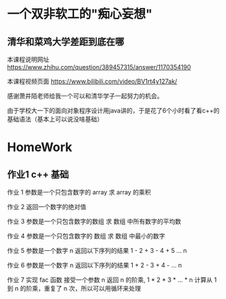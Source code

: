 # 一个双非软工的"痴心妄想"

## 清华和菜鸡大学差距到底在哪

本课程说明网址
https://www.zhihu.com/question/389457315/answer/1170354190

本课程视频页面
https://www.bilibili.com/video/BV1rt4y127ak/

感谢萧井陌老师给我一个可以和清华学子一起努力的机会。

由于学校大一下的面向对象程序设计用java讲的，于是花了6个小时看了看c++的基础语法（基本上可以说没啥基础）

# HomeWork

## 作业1 c++ 基础

作业 1
参数是一个只包含数字的 array
求 array 的乘积

作业 2
返回一个数字的绝对值

作业 3
参数是一个只包含数字的数组
求 数组 中所有数字的平均数

作业 4
参数是一个只包含数字的 数组
求 数组 中最小的数字

作业 5
参数是一个数字 n
返回以下序列的结果
1 - 2 + 3 - 4 + 5 ... n

作业 6
参数是一个数字 n
返回以下序列的结果
1 + 2 - 3 + 4 - ... n

作业 7
实现 fac 函数
接受一个参数 n
返回 n 的阶乘, 1 * 2 * 3 * ... * n
计算从 1 到 n 的阶乘，重复了 n 次，所以可以用循环来处理